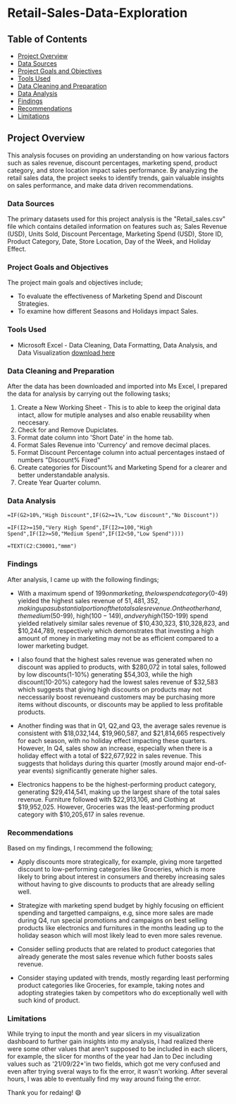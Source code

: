 # Retail-Sales-Data-Exploration

## Table of Contents

- [Project Overview](#project-overview)
- [Data Sources](#data-sources)
- [Project Goals and Objectives](#project-goals-and-objectives)
- [Tools Used](#tools-used)
- [Data Cleaning and Preparation](#data-cleaning-and-preparation)
- [Data Analysis](#data-analysis)
- [Findings](#findings)
- [Recommendations](#recommendations)
- [Limitations](#limitations)


## Project Overview

This analysis focuses on providing an understanding on how various factors such as sales revenue, discount percentages, marketing spend, product category, and store location impact sales performance. By analyzing the retail sales data, the project seeks to identify trends, gain valuable insights on sales performance, and make data driven recommendations.

### Data Sources

The primary datasets used for this project analysis is the "Retail_sales.csv" file which contains detailed information on features such as; Sales Revenue (USD), Units Sold, Discount Percentage, Marketing Spend (USD), Store ID, Product Category, Date, Store Location, Day of the Week, and Holiday Effect.

### Project Goals and Objectives

The project main goals and objectives include;
- To evaluate the effectiveness of Marketing Spend and Discount Strategies.
- To examine how different Seasons and Holidays impact Sales.

### Tools Used

- Microsoft Excel - Data Cleaning, Data Formatting, Data Analysis, and Data Visualization [download here](https://microsoft.com)

### Data Cleaning and Preparation

After the data has been downloaded and imported into Ms Excel, I prepared the data for analysis by carrying out the following tasks;
1. Create a New Working Sheet - This is to able to keep the original data intact, allow for mutiple analyses and also enable reusability when neccesary.
2. Check for and Remove Dupiclates.
3. Format date column into 'Short Date' in the home tab.
4. Format Sales Revenue into 'Currency' and remove decimal places.
5. Format Discount Percentage column into actual percentages instaed of numbers "Discount% Fixed"
6. Create categories for Discount% and Marketing Spend for a clearer and better understandable analysis.
7. Create Year Quarter column.

### Data Analysis

```Excel
=IF(G2>10%,"High Discount",IF(G2>=1%,"Low discount","No Discount"))
```
```Excel
=IF(I2>=150,"Very High Spend",IF(I2>=100,"High Spend",IF(I2>=50,"Medium Spend",IF(I2<50,"Low Spend"))))
```
```Excel
=TEXT(C2:C30001,"mmm")
```

### Findings

After analysis, I came up with the following findings;

- With a maximum spend of $199 on marketing, the low spend category ($0-49) yielded the highest sales revenue of $51,481,352, making up a substantial portion of the total sales revenue. On the other hand, the medium($50-99), high($100-149), and very high($150-199) spend yielded relatively similar sales revenue of $10,430,323, $10,328,823, and $10,244,789, respectively which demonstrates that investing a high amount of money in marketing may not be as efficient compared to a lower marketing budget.

  
- I also found that the highest sales revenue was generated when no discount was applied to products, with $280,072 in total sales, followed by low discounts(1-10%) generating $54,303, while  the high discount(10-20%) category had the lowest sales revenue of $32,583 which suggests that giving high discounts on products may not neccessarily boost revenueand customers may be purchasing more items without discounts, or discounts may be applied to less profitable products.


- Another finding was that in Q1, Q2,and Q3, the average sales revenue is consistent with $18,032,144, $19,960,587, and $21,814,665 respectively for each season, with no holiday effect impacting these quarters. However, In Q4, sales show an increase, especially when there is a holiday effect with a total of $22,677,922 in sales revenue. This suggests that holidays during this quarter (mostly around major end-of-year events) significantly generate higher sales.

- Electronics happens to be the highest-performing product category, generating $29,414,541, making up the largest share of the total sales revenue. Furniture followed with $22,913,106, and Clothing at $19,952,025. However, Groceries was the least-performing product category with $10,205,617 in sales revenue.


### Recommendations

Based on my findings, I recommend the following;

- Apply discounts more strategically, for example, giving more targetted discount to low-performing categories like Groceries, which is more likely to bring about interest in consumers and thereby increasing sales without having to give discounts to products that are already selling well.

- Strategize with marketing spend budget by highly focusing on efficient spending and targetted campaigns, e.g, since more sales are made during Q4, run special promotions and campaigns on best selling products like electronics and furnitures in the months leading up to the holiday season which will most likely lead to even more sales revenue.

- Consider selling products that are related to product categories that already generate the most sales revenue which futher boosts sales revenue.

- Consider staying updated with trends, mostly regarding least performing product categories like Groceries, for example, taking notes and adopting strategies taken by competitors who do exceptionally well with such kind of product.


### Limitations

While trying to input the month and year slicers in my visualization dashboard to further gain insights into my analysis, I had realized there were some other values that aren't supposed to be included in each slicers, for example, the slicer for months of the year had Jan to Dec including values such as '21/09/22*'in two fields, which got me very confused and even after trying sveral ways to fix the error, it wasn't working. After several hours, I was able to eventually find my way around fixing the error.

Thank you for redaing! 😄
